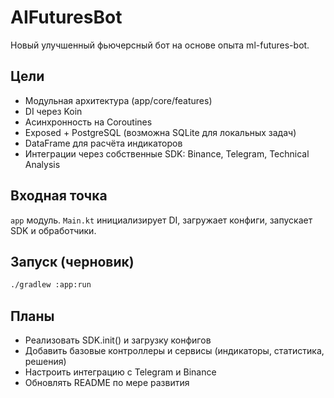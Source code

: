 # AIFuturesBot

Новый улучшенный фьючерсный бот на основе опыта ml-futures-bot.

## Цели
- Модульная архитектура (app/core/features)
- DI через Koin
- Асинхронность на Coroutines
- Exposed + PostgreSQL (возможна SQLite для локальных задач)
- DataFrame для расчёта индикаторов
- Интеграции через собственные SDK: Binance, Telegram, Technical Analysis

## Входная точка
`app` модуль. `Main.kt` инициализирует DI, загружает конфиги, запускает SDK и обработчики.

## Запуск (черновик)
```bash
./gradlew :app:run
```

## Планы
- Реализовать SDK.init() и загрузку конфигов
- Добавить базовые контроллеры и сервисы (индикаторы, статистика, решения)
- Настроить интеграцию с Telegram и Binance
- Обновлять README по мере развития
